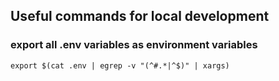 ## Useful commands for local development

### export all .env variables as environment variables
```
export $(cat .env | egrep -v "(^#.*|^$)" | xargs)
```
